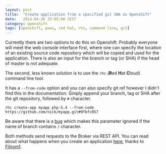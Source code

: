 ```yaml
---
layout: post
title:  "Create application from a specified git SHA on Openshift"
date:   2014-04-26 15:05:00 CEST
category: openshift
tags: [openshift, paas, red hat, rhc, command line, git]
---
```


Currently there are two options to do this on Openshift. Probably everyone will
meet the web console interface first, where one can specify the location of
an existing source code repository which will be copied and used for the
application. There is also an input for the branch or tag (or SHA) if the
head of master is not adequate.

The second, less known solution is to use the `rhc` (**R**ed **H**at **C**loud)
command line tool.

It has a `--from-code` option and you can also specify git ref however I didn't
find this in the documentation. Simply append your branch, tag or SHA after the
git repository, followed by `#` character.

```
rhc create-app myapp php-5.4 --from-code https://github.com/nick/myapp.git#9fbfc057
```

Be aware that there is a [bug](https://bugzilla.redhat.com/show_bug.cgi?id=1122515)
which makes this parameter ignored if the name of branch contains `/` character.

Both methods send requests to the Broker via REST API. You can read about what
happens when you create an application
[here](https://gist.github.com/Filirom1/6b6aa05a24bf2fcd4a7c), thanks to
[Filirom1](https://github.com/Filirom1).
